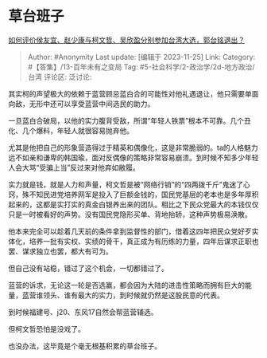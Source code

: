# 草台班子
[如何评价侯友宜、赵少康与柯文哲、吴欣盈分别参加台湾大选，郭台铭退出？](https://www.zhihu.com/question/631672191/answer/3301518358)

> Author: #Anonymity
> Last update: [编辑于 2023-11-25]
> Link:
> Category: #【答集】/13-百年未有之变局
> Tag: #5-社会科学/2-政治学/2d-地方政治/台湾 
> 评论区:
> 泛讨论:

其实柯的声望极大的依赖于蓝营顾忌蓝白合的可能性对他礼遇退让，他只需要单面向敌，无形中还可以享受蓝营中间选民的助力。

一旦蓝白合破局，以他的实力腹背受敌，所谓“年轻人铁票”根本不可靠。几个丑化、几个爆料，年轻人就很容易抛弃他。

尤其是他把自己的形象营造得过于精英和偶像化，这是非常脆弱的。ta的人格魅力远不如亲和谦卑的韩国瑜，面对反偶像的策略非常容易崩溃。到时候不知多少年轻人会大骂“受骗上当”反过来对他弃如敝履。

实力就是钱，就是人力和声量，柯文哲是被“网络行销”的“四两拨千斤”鬼迷了心窍，殊不知民进党培养网军是投入了巨额金钱的，国民党基层的老本也是多年厚积起来的，这都是实打实的真金白银养出来的团队。相比之下民众党最大的本钱仅仅只是一时被看好的声势。没有国民党隐形买单、背地抬轿，这种声势极易涣散。

他本来完全可以趁着几天前的条件拿到监督性的部门，借着这四年把民众党好歹实体化，培养一批有实权、实绩的骨干，真正成为有历练的力量，四年后谋求正职也罢、谋求独立也罢，都大有可为。

但自己没有站稳，错过了这个机会，一切都错过了。

蓝营的诉求，无论这一轮是否选赢，都会因为大陆的进击性策略而拥有巨大的能量，蓝营谁领头、谁有最大的实力，到时候就仍然是这股民意的代表。

到时候福建号、j20、东风17自然会帮蓝营辅选。

但柯文哲恐怕是没戏了。

也没办法，这毕竟是个毫无根基积累的草台班子。
